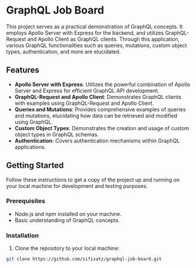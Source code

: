 # GraphQL Job Board

This project serves as a practical demonstration of GraphQL concepts. It employs Apollo Server with Express for the backend, and utilizes GraphQL-Request and Apollo Client as GraphQL clients. Through this application, various GraphQL functionalities such as queries, mutations, custom object types, authentication, and more are elucidated.

## Features

- **Apollo Server with Express**: Utilizes the powerful combination of Apollo Server and Express for efficient GraphQL API development.
- **GraphQL-Request and Apollo Client**: Demonstrates GraphQL clients with examples using GraphQL-Request and Apollo Client.
- **Queries and Mutations**: Provides comprehensive examples of queries and mutations, elucidating how data can be retrieved and modified using GraphQL.
- **Custom Object Types**: Demonstrates the creation and usage of custom object types in GraphQL schemas.
- **Authentication**: Covers authentication mechanisms within GraphQL applications.

## Getting Started

Follow these instructions to get a copy of the project up and running on your local machine for development and testing purposes.

### Prerequisites

- Node.js and npm installed on your machine.
- Basic understanding of GraphQL concepts.

### Installation

1. Clone the repository to your local machine:

```bash
git clone https://github.com/sifisatz/graphql-job-board.git
